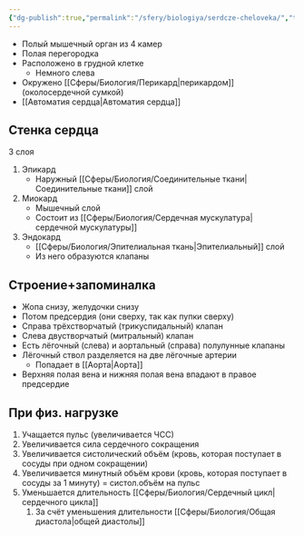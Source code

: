 ```yaml
---
{"dg-publish":true,"permalink":"/sfery/biologiya/serdcze-cheloveka/","tags":["Анатомия"]}
---
```


- Полый мышечный орган из 4 камер
- Полая перегородка
- Расположено в грудной клетке
	- Немного слева
- Окружено [[Сферы/Биология/Перикард\|перикардом]] (околосердечной сумкой)
- [[Автоматия сердца\|Автоматия сердца]]
## Стенка сердца
3 слоя
1. Эпикард
	- Наружный [[Сферы/Биология/Соединительные ткани\|Соединительные ткани]] слой
2. Миокард
	- Мышечный слой
	- Состоит из [[Сферы/Биология/Сердечная мускулатура\|сердечной мускулатуры]]
3. Эндокард
	- [[Сферы/Биология/Эпителиальная ткань\|Эпителиальный]] слой 
	- Из него образуются клапаны
## Строение+запоминалка
- Жопа снизу, желудочки снизу
- Потом предсердия (они сверху, так как пупки сверху)
- Справа трёхстворчатый (трикуспидальный) клапан
- Слева двустворчатый (митральный) клапан
- Есть лёгочный (слева) и аортальный (справа) полулунные клапаны
- Лёгочный ствол разделяется на две лёгочные артерии
	- Попадает в [[Аорта\|Аорта]]
- Верхняя полая вена и нижняя полая вена впадают в правое предсердие
## При физ. нагрузке
1. Учащается пульс (увеличивается ЧСС)
2. Увеличивается сила сердечного сокращения
3. Увеличивается систолический объём (кровь, которая поступает в сосуды при одном сокращении)
4. Увеличивается минутный объём крови (кровь, которая поступает в сосуды за 1 минуту) = систол.объём на пульс
5. Уменьшается длительность [[Сферы/Биология/Сердечный цикл\|сердечного цикла]]
	1. За счёт уменьшения длительности [[Сферы/Биология/Общая диастола\|общей диастолы]]